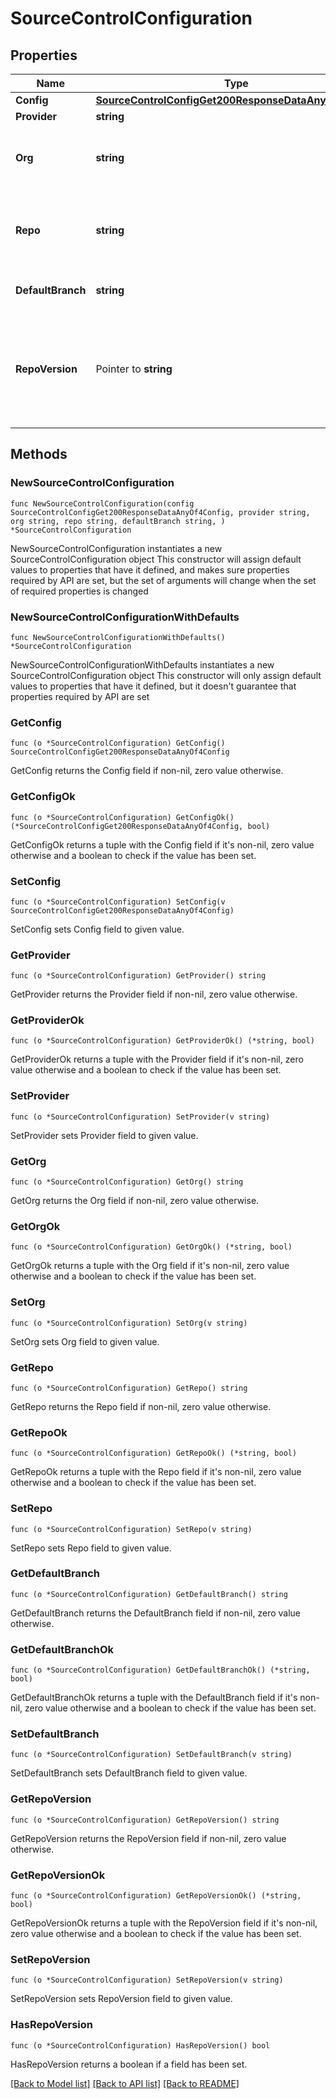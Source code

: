# SourceControlConfiguration

## Properties

Name | Type | Description | Notes
------------ | ------------- | ------------- | -------------
**Config** | [**SourceControlConfigGet200ResponseDataAnyOf4Config**](SourceControlConfigGet200ResponseDataAnyOf4Config.md) |  | 
**Provider** | **string** |  | 
**Org** | **string** | The user or organization to which the repository belongs to. | 
**Repo** | **string** | The name of the repository you created to use with Retool. | 
**DefaultBranch** | **string** | The default branch, e.g., main. | 
**RepoVersion** | Pointer to **string** | Repositories using Toolscript are 2.0.0. Repositories using legacy YAML are 1.0.0. | [optional] 

## Methods

### NewSourceControlConfiguration

`func NewSourceControlConfiguration(config SourceControlConfigGet200ResponseDataAnyOf4Config, provider string, org string, repo string, defaultBranch string, ) *SourceControlConfiguration`

NewSourceControlConfiguration instantiates a new SourceControlConfiguration object
This constructor will assign default values to properties that have it defined,
and makes sure properties required by API are set, but the set of arguments
will change when the set of required properties is changed

### NewSourceControlConfigurationWithDefaults

`func NewSourceControlConfigurationWithDefaults() *SourceControlConfiguration`

NewSourceControlConfigurationWithDefaults instantiates a new SourceControlConfiguration object
This constructor will only assign default values to properties that have it defined,
but it doesn't guarantee that properties required by API are set

### GetConfig

`func (o *SourceControlConfiguration) GetConfig() SourceControlConfigGet200ResponseDataAnyOf4Config`

GetConfig returns the Config field if non-nil, zero value otherwise.

### GetConfigOk

`func (o *SourceControlConfiguration) GetConfigOk() (*SourceControlConfigGet200ResponseDataAnyOf4Config, bool)`

GetConfigOk returns a tuple with the Config field if it's non-nil, zero value otherwise
and a boolean to check if the value has been set.

### SetConfig

`func (o *SourceControlConfiguration) SetConfig(v SourceControlConfigGet200ResponseDataAnyOf4Config)`

SetConfig sets Config field to given value.


### GetProvider

`func (o *SourceControlConfiguration) GetProvider() string`

GetProvider returns the Provider field if non-nil, zero value otherwise.

### GetProviderOk

`func (o *SourceControlConfiguration) GetProviderOk() (*string, bool)`

GetProviderOk returns a tuple with the Provider field if it's non-nil, zero value otherwise
and a boolean to check if the value has been set.

### SetProvider

`func (o *SourceControlConfiguration) SetProvider(v string)`

SetProvider sets Provider field to given value.


### GetOrg

`func (o *SourceControlConfiguration) GetOrg() string`

GetOrg returns the Org field if non-nil, zero value otherwise.

### GetOrgOk

`func (o *SourceControlConfiguration) GetOrgOk() (*string, bool)`

GetOrgOk returns a tuple with the Org field if it's non-nil, zero value otherwise
and a boolean to check if the value has been set.

### SetOrg

`func (o *SourceControlConfiguration) SetOrg(v string)`

SetOrg sets Org field to given value.


### GetRepo

`func (o *SourceControlConfiguration) GetRepo() string`

GetRepo returns the Repo field if non-nil, zero value otherwise.

### GetRepoOk

`func (o *SourceControlConfiguration) GetRepoOk() (*string, bool)`

GetRepoOk returns a tuple with the Repo field if it's non-nil, zero value otherwise
and a boolean to check if the value has been set.

### SetRepo

`func (o *SourceControlConfiguration) SetRepo(v string)`

SetRepo sets Repo field to given value.


### GetDefaultBranch

`func (o *SourceControlConfiguration) GetDefaultBranch() string`

GetDefaultBranch returns the DefaultBranch field if non-nil, zero value otherwise.

### GetDefaultBranchOk

`func (o *SourceControlConfiguration) GetDefaultBranchOk() (*string, bool)`

GetDefaultBranchOk returns a tuple with the DefaultBranch field if it's non-nil, zero value otherwise
and a boolean to check if the value has been set.

### SetDefaultBranch

`func (o *SourceControlConfiguration) SetDefaultBranch(v string)`

SetDefaultBranch sets DefaultBranch field to given value.


### GetRepoVersion

`func (o *SourceControlConfiguration) GetRepoVersion() string`

GetRepoVersion returns the RepoVersion field if non-nil, zero value otherwise.

### GetRepoVersionOk

`func (o *SourceControlConfiguration) GetRepoVersionOk() (*string, bool)`

GetRepoVersionOk returns a tuple with the RepoVersion field if it's non-nil, zero value otherwise
and a boolean to check if the value has been set.

### SetRepoVersion

`func (o *SourceControlConfiguration) SetRepoVersion(v string)`

SetRepoVersion sets RepoVersion field to given value.

### HasRepoVersion

`func (o *SourceControlConfiguration) HasRepoVersion() bool`

HasRepoVersion returns a boolean if a field has been set.


[[Back to Model list]](../README.md#documentation-for-models) [[Back to API list]](../README.md#documentation-for-api-endpoints) [[Back to README]](../README.md)


